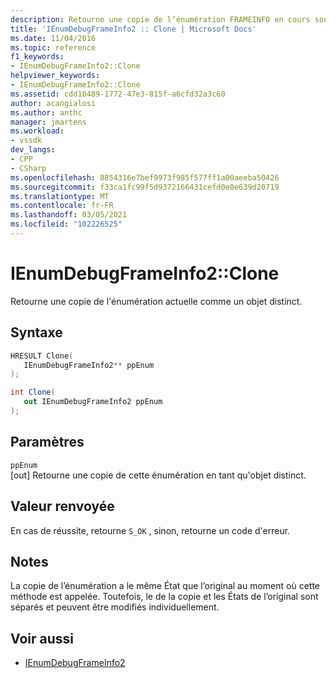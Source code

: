 ```yaml
---
description: Retourne une copie de l’énumération FRAMEINFO en cours sous la forme d’un objet distinct.
title: 'IEnumDebugFrameInfo2 :: Clone | Microsoft Docs'
ms.date: 11/04/2016
ms.topic: reference
f1_keywords:
- IEnumDebugFrameInfo2::Clone
helpviewer_keywords:
- IEnumDebugFrameInfo2::Clone
ms.assetid: cdd10489-1772-47e3-815f-a6cfd32a3c60
author: acangialosi
ms.author: anthc
manager: jmartens
ms.workload:
- vssdk
dev_langs:
- CPP
- CSharp
ms.openlocfilehash: 8854316e7bef9973f985f577ff1a00aeeba50426
ms.sourcegitcommit: f33ca1fc99f5d9372166431cefd0e0e639d20719
ms.translationtype: MT
ms.contentlocale: fr-FR
ms.lasthandoff: 03/05/2021
ms.locfileid: "102226525"
---
```

# <a name="ienumdebugframeinfo2clone"></a>IEnumDebugFrameInfo2::Clone
Retourne une copie de l'énumération actuelle comme un objet distinct.

## <a name="syntax"></a>Syntaxe

```cpp
HRESULT Clone(
   IEnumDebugFrameInfo2** ppEnum
);
```

```csharp
int Clone(
   out IEnumDebugFrameInfo2 ppEnum
);
```

## <a name="parameters"></a>Paramètres
`ppEnum`\
[out] Retourne une copie de cette énumération en tant qu'objet distinct.

## <a name="return-value"></a>Valeur renvoyée
 En cas de réussite, retourne `S_OK` , sinon, retourne un code d'erreur.

## <a name="remarks"></a>Notes
 La copie de l’énumération a le même État que l’original au moment où cette méthode est appelée. Toutefois, le de la copie et les États de l’original sont séparés et peuvent être modifiés individuellement.

## <a name="see-also"></a>Voir aussi
- [IEnumDebugFrameInfo2](../../../extensibility/debugger/reference/ienumdebugframeinfo2.md)
